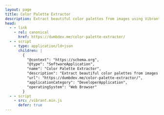 ```yaml
---
layout: page
title: Color Palette Extractor
description: Extract beautiful color palettes from images using Vibrant.js
head:
  - - link
    - rel: canonical
      href: https://dumbdev.me/color-palette-extractor/
  - - script
    - type: application/ld+json
      children: |
        {
          "@context": "https://schema.org",
          "@type": "SoftwareApplication",
          "name": "Color Palette Extractor",
          "description": "Extract beautiful color palettes from images using Vibrant.js",
          "url": "https://dumbdev.me/color-palette-extractor/",
          "applicationCategory": "DeveloperApplication",
          "operatingSystem": "Web Browser"
        }
  - - script
    - src: /vibrant.min.js
      defer: true
---
```


<script setup>
import ColorPaletteExtractor from './ColorPaletteExtractor.vue'
</script>

<ColorPaletteExtractor />